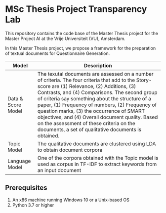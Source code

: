 # MSc Thesis Project Transparency Lab 
This repository contains the code base of the Master Thesis project for the Master Project AI at the Vrije Universiteit (VU), Amsterdam.


In this Master Thesis project, we propose a framework for the preparation of textual documents for Questionnaire Generation. 

| Model                 | Description |
| ----------------------| ------------- |
| Data & Score Model    | The texutal documents are assessed on a number of criteria. The four criteria that add to the Story-score are (1) Relevance, (2)  Additions, (3) Contrasts, and (4) Comparisons. The second group of criteria say something about the structure of a paper, (1) Frequency of numbers, (2) Frequency of question marks, (3) the occurrence of SMART objectives, and (4) Overall document quality. Based on the assessment of these criteria on the documents, a set of qualitative documents is obtained.|
| Topic Model           | The qualitative documents are clustered using LDA to obtain document corpora  |
| Language Model        | One of the corpora obtained with the Topic model is used as corpus in TF-IDF to extract keywords from an input document                 | 

## Prerequisites 
1. An x86 machine running Windows 10 or a Unix-based OS
2. Python 3.7 or higher

